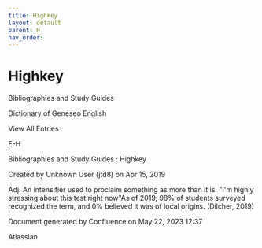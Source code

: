 ```yaml
---
title: Highkey
layout: default
parent: H
nav_order:
---
```


# Highkey

Bibliographies and Study Guides

Dictionary of Geneseo English

View All Entries

E-H

Bibliographies and Study Guides : Highkey

Created by  Unknown User (jtd8) on Apr 15, 2019

Adj. An intensifier used to proclaim something as more than it is. &quot;I'm highly stressing about this test right now&quot;As of 2019, 98% of students surveyed recognized the term, and 0% believed it was of local origins. (Dilcher, 2019) 

Document generated by Confluence on May 22, 2023 12:37

Atlassian
